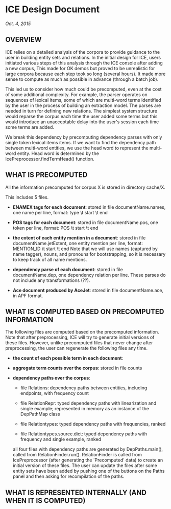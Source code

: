 <!--
IcePreprocessor calls
	parseDocument calls
		parseSentence(doc,span,relations) calls
			parseSentence(doc,span,relations,false)

so .dep file presumably does not include transformations
-->

# ICE Design Document                                    

*Oct. 4, 2015*

## OVERVIEW

ICE relies on a detailed analysis of the corpora to provide guidance to
the user in building entity sets and relations. In the initial design for ICE,
users initiated various steps of this analysis through the ICE console after
adding a new corpus,  This made for OK demos but proved to be unrealistic for
large corpora because each step took so long (several hours).  It made more
sense to compute as much as possible in advance (through a batch job).

This led us to consider how much could be precomputed, even at the cost of some
additional complexity.  For example, the parser operates on sequences of lexical
items, some of which are multi-word terms identified by the user in the process
of building an extraction model. The parses are needed in turn for defining new
relations. The simplest system structure would reparse the corpus each time the
user added some terms but this would introduce an unacceptable delay into the
user's session each time some terms are added.

We break this dependency by precomputing dependency parses with only single token
lexical items items. If we want to find the dependency path between multi-word 
entities, we use the head word to represent the multi-word entity. Head word
is determined by the IcePreprocessor.findTermHead() function.

## WHAT IS PRECOMPUTED 

All the information precomputed for corpus X is stored in directory cache/X.

This includes 5 files.

* __ENAMEX tags for each document__:
  stored in file documentName.names,
  one name per line, format:  type \t start \t end

* __POS tags for each document__:
  stored in file documentName.pos,
  one token per line, format:  POS \t start \t end
  
* __the extent of each entity mention in a document__:
  stored in file documentName.jetExtent,
  one entity mention per line, format: MENTION_ID \t start \t end
  Note that we will use names (captured by name tagger), nouns,
  and pronouns for bootstrapping, so it is necessary to keep track
  of all name mentions.

* __dependency parse of each document__:
  stored in file documentName.dep, one dependency relation
  per line.  These parses do not include any transformations (??).
  
* __Ace document produced by AceJet__:
  stored in file documentName.ace, in APF format.
  
## WHAT IS COMPUTED BASED ON PRECOMPUTED INFORMATION

The following files are computed based on the precomputed information.
Note that after preprocessing, ICE will try to generate initial versions
of these files. However, unlike precomputed files that never change after
preprocessing, the user can regenerate the following files any time.

* __the count of each possible term in each document__:

* __aggregate term counts over the corpus__:
  stored in file counts

* __dependency paths over the corpus__:

    - file Relations:  dependency paths between entities,
                     including endpoints, with frequency count
                     
    - file RelationRepr: typed dependency paths with linearization
                     and single example;  represented in memory as an
                     instance of the DepPathMap class
                     
    - file Relationtypes:  typed dependency paths with frequencies, ranked
    
    - file Relationtypes.source.dict:  typed dependency paths with
                     frequency and single example, ranked

    all four files with dependency paths are generated by DepPaths.main(),
    called from RelationFinder.run().  RelationFinder is called from
    IcePreprocessor (after generating the 'Precomputed' data) to create
    an initial version of these files.  The user can update the files
    after some entity sets have been added by pushing one of the buttons
    on the Paths panel and then asking for recompilation of the paths.
        
<!--
    R:?? why all four
      ?? when are they generated
      
    Y: At first we only have Relations and Relationtypes. Then to add tooltip, we have
    Relationtypes.source.dict. Finally have have RelationRepr that tries to be a one-stop
    shop for all path information. We should try to at least stop generating 
    Relationtypes.source.dict as it is mostly redundant. Relations and Relationtypes makes 
    Bootstrap cleaner, so we probably want to keep them for now.
-->

<!--
?? context vectors for terms updated when terms are updated
-->

## WHAT IS REPRESENTED INTERNALLY (AND WHEN IT IS COMPUTED)

